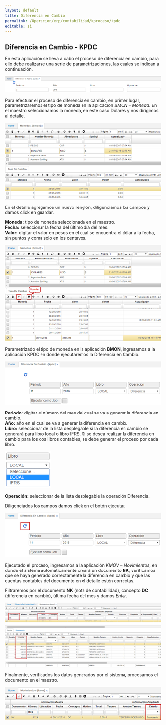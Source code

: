 ```yaml
---
layout: default
title: Diferencia en Cambio
permalink: /Operacion/erp/contabilidad/kproceso/kpdc
editable: si
---
```


## Diferencia en Cambio - KPDC

En esta aplicación se lleva a cabo el proceso de diferencia en cambio, para ello debe realizarse una serie de parametrizaciones, las cuales se indican a continuación.

![](KPDC1.png)

Para efectuar el proceso de diferencia en cambio, en primer lugar, parametrizaremos el tipo de moneda en la aplicación _BMON – Moneda_. En el maestro seleccionamos la moneda, en este caso Dólares y nos dirigimos al detalle.

![](KPDC2.png)

En el detalle agregamos un nuevo renglón, diligenciamos los campos y damos click en guardar.

**Moneda:** tipo de moneda seleccionada en el maestro.  
**Fecha:** seleccionar la fecha del último día del mes.  
**Valor:** digitar el valor en pesos en el cual se encuentra el dólar a la fecha, sin puntos y coma solo en los centavos.  

![](KPDC3.png)

Parametrizado el tipo de moneda en la aplicación **BMON**, ingresamos a la aplicación KPDC en donde ejecutaremos la Diferencia en Cambio.

![](KPDC4.png)

**Periodo:** digitar el número del mes del cual se va a generar la diferencia en cambio.  
**Año:** año en el cual se va a generar la diferencia en cambio.  
**Libro:** seleccionar de la lista desplegable si la diferencia en cambio se generará para libro local o libro IFRS. Si se desea realizar la diferencia en cambio para los dos libros contables, se debe generar el proceso por cada libro.  

![](KPDC5.png)

**Operación:** seleccionar de la lista desplegable la operación Diferencia.  

Diligenciados los campos damos click en el botón ejecutar.  

![](KPDC6.png)

Ejecutado el proceso, ingresamos a la aplicación _KMOV – Movimientos_, en donde el sistema automáticamente creará un documento **NK**, verificamos que se haya generado correctamente la diferencia en cambio y que las cuentas contables del documento en el detalle estén correctas.

Filtraremos por el documento **NK** (nota de contabilidad), concepto **DC** (diferencia en cambio), última fecha del mes y damos _Enter_.

![](KPDC7.png)

Finalmente, verificados los datos generados por el sistema, procesamos el documento en el maestro.

![](KPDC8.png)



